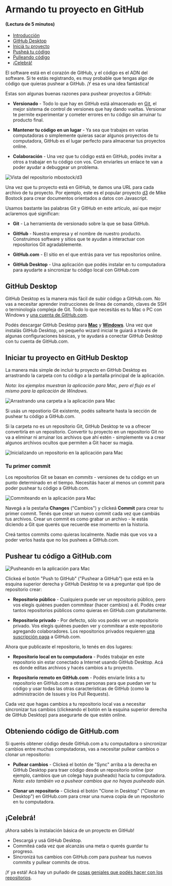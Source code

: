 # Armando tu proyecto en GitHub
#### (Lectura de 5 minutos)

- [Introducción](#)
- [GitHub Desktop](#github-desktop)
- [Iniciá tu proyecto](#iniciar-tu-proyecto-en-github-desktop)
- [Pusheá tu código](#pushear-tu-c%C3%B3digo-a-githubcom)
- [Pulleando código](#obteniendo-c%C3%B3digo-de-githubcom)
- [¡Celebrá!](#celebr%C3%A1)

El software está en el corazón de GitHub, y el código es el ADN del software. Si te estás registrando, es muy probable que tengas algo de código que quieras pushear a GitHub. ¡Y esa es una idea fantástica!

Estas son algunas buenas razones para pushear proyectos a GitHub:

- **Versionado** - Todo lo que hay en GitHub está almacenado en [Git](http://git-scm.com/), el mejor sistema de control de versiones que hay dando vueltas. Versionar te permite experimentar y cometer errores en tu código sin arruinar tu producto final.

- **Mantener tu código en un lugar** - Ya sea que trabajes en varias computadoras o simplemente quieras sacar algunos proyectos de tu computadora, GitHub es el lugar perfecto para almacenar tus proyectos online.

- **Colaboración** - Una vez que tu código está en GitHub, podés invitar a otros a trabajar en tu código con vos. Con enviarles un enlace te van a poder ayudar a debuggear un problema.

![Vista del repositorio mbostock/d3](http://guides.github.com/overviews/desktop/repository.png)

Una vez que tu proyecto está en GitHub, te damos una URL para cada archivo de tu proyecto. Por ejemplo, este es el popular proyecto [d3](https://github.com/mbostock/d3) de Mike Bostock para crear documentos orientados a datos con Javascript.

Usamos bastante las palabras Git y GitHub en este artículo, así que mejor aclaremos qué significan:

- **Git** - La herramienta de versionado sobre la que se basa GitHub.

- **GitHub** - Nuestra empresa y el nombre de nuestro producto. Construimos software y sitios que te ayudan a interactuar con repositorios Git agradablemente.

- **GitHub.com** - El sitio en el que entrás para ver tus repositorios online.

- **GitHub Desktop** - Una aplicación que podés instalar en tu computadora para ayudarte a sincronizar tu código local con GitHub.com

## GitHub Desktop
GitHub Desktop es la manera más fácil de subir código a GitHub.com. No vas a necesitar aprender instrucciones de línea de comando, claves de SSH o terminología compleja de Git. Todo lo que necesitás es tu Mac o PC con Windows y [una cuenta de GitHub.com](https://github.com/join).

Podés descargar GitHub Desktop para [**Mac**](http://mac.github.com/) y [**Windows**](http://windows.github.com/). Una vez que instalás GitHub Desktop, un pequeño wizard inicial te guiará a través de algunas configuraciones básicas, y te ayudará a conectar GitHub Desktop con tu cuenta de GitHub.com.

## Iniciar tu proyecto en GitHub Desktop

La manera más simple de incluir tu proyecto en GitHub Desktop es arrastrando la carpeta con tu código a la pantalla principal de la aplicación.

_Nota: los ejemplos muestran la aplicación para Mac, pero el flujo es el mismo para la aplicación de Windows._

![Arrastrando una carpeta a la aplicación para Mac](http://guides.github.com/overviews/desktop/mac-dragndrop.jpg)

Si usás un repostiorio Git existente, podés saltearte hasta la sección de pushear tu código a GitHub.com.

Si la carpeta no es un repositorio Git, GitHub Desktop te va a ofrecer convertirla en un repositorio. Convertir tu proyecto en un repositorio Git no va a eliminar ni arruinar los archivos que ahí estén - simplemente va a crear algunos archivos ocultos que permiten a Git hacer su magia.

![Inicializando un repositorio en la aplicación para Mac](http://guides.github.com/overviews/desktop/mac-gitinit.jpg)

### Tu primer commit

Los repositorios Git se basan en _commits_ - versiones de tu código en un punto determinado en el tiempo. Necesitás hacer al menos un commit para poder pushear tu código a GitHub.com.

![Commiteando en la aplicación para Mac](http://guides.github.com/overviews/desktop/mac-commit.jpg)

Navegá a la pestaña **Changes** ("Cambios") y clickeá **Commit** para crear tu primer commit. Tenés que crear un nuevo commit cada vez que cambiás tus archivos. Crear un commit es como grabar un archivo - le estás diciendo a Git que querés que recuerde ese momento en la historia.

Creá tantos commits como quieras localmente. Nadie más que vos va a poder verlos hasta que no los pushees a GitHub.com.

## Pushear tu código a GitHub.com

![Pusheando en la aplicación para Mac](http://guides.github.com/overviews/desktop/mac-push.jpg)

Clickeá el botón "Push to GitHub" ("Pushear a GitHub") que está en la esquina superior derecha y GitHub Desktop te va a preguntar qué tipo de repositorio crear:

- **Repositorio público** - Cualquiera puede ver un repositorio público, pero vos elegís quiénes pueden commitear (hacer cambios) a él. Podés crear tantos repositorios públicos como quieras en GitHub.com gratuitamente.

- **Repositorio privado** - Por defecto, sólo vos podés ver un repositorio privado. Vos elegís quiénes pueden ver y commitear a este repositorio agregando colaboradores. Los repositorios privados requieren [una suscripción paga](https://github.com/settings/billing) a GitHub.com.

Ahora que publicaste el repositorio, lo tenés en dos lugares:

- **Repositorio local en tu computadora** - Podés trabajar en este repositorio sin estar conectado a Internet usando GitHub Desktop. Acá es donde editas archivos y hacés cambios a tu proyecto.

- **Repositorio remoto en GitHub.com** - Podés enviarle links a tu repositorio en GitHub.com a otras personas para que puedan ver tu código y usar todas las otras características de GitHub (como la administración de Issues y los Pull Requests).

Cada vez que hagas cambios a tu repositorio local vas a necesitar sincronizar tus cambios (clickeando el botón en la esquina superior derecha de GitHub Desktop) para asegurarte de que estén online.


## Obteniendo código de GitHub.com

Si querés obtener código desde GitHub.com a tu computadora o sincronizar cambios entre muchas computadoras, vas a necesitar pullear cambios o clonar un repositorio:

- **Pullear cambios** - Clickeá el botón de "Sync" arriba a la derecha en GitHub Desktop para traer código desde un repositorio online (por ejemplo, cambios que un colega haya pusheado) hacia tu computadora. _Nota: esto también va a pushear cambios que no hayas pusheado aún._

- **Clonar un repositorio** - Clickeá el botón "Clone in Desktop" ("Clonar en Desktop") en GitHub.com para crear una nueva copia de un repositorio en tu computadora.


## ¡Celebrá!

¡Ahora sabés la instalación básica de un proyecto en GitHub!

* Descargá y usá GitHub Desktop.
* Commiteá cada vez que alcanzás una meta o querés guardar tu progreso.
* Sincronizá tus cambios con GitHub.com para pushear tus nuevos commits y pullear commits de otros.

¡Y ya está! Acá hay un puñado de [cosas geniales que podés hacer con los repositorios](https://github.com/features).
